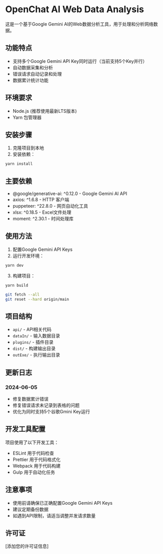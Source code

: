 # OpenChat AI Web Data Analysis

这是一个基于Google Gemini AI的Web数据分析工具，用于处理和分析网络数据。

## 功能特点

- 支持多个Google Gemini API Key同时运行（当前支持5个Key并行）
- 自动数据采集和分析
- 错误请求自动记录和处理
- 数据累计统计功能

## 环境要求

- Node.js (推荐使用最新LTS版本)
- Yarn 包管理器

## 安装步骤

1. 克隆项目到本地
2. 安装依赖：
```bash
yarn install
```

## 主要依赖

- @google/generative-ai: ^0.12.0 - Google Gemini AI API
- axios: ^1.6.8 - HTTP 客户端
- puppeteer: ^22.8.0 - 网页自动化工具
- xlsx: ^0.18.5 - Excel文件处理
- moment: ^2.30.1 - 时间处理库

## 使用方法

1. 配置Google Gemini API Keys
2. 运行开发环境：
```bash
yarn dev
```

3. 构建项目：
```bash
yarn build
```
```bash
git fetch --all
git reset --hard origin/main 
```

## 项目结构

- `api/` - API相关代码
- `dataIn/` - 输入数据目录
- `plugins/` - 插件目录
- `dist/` - 构建输出目录
- `outExe/` - 执行输出目录

## 更新日志

### 2024-06-05
- 修复数据累计错误
- 修复错误请求未记录到表格的问题
- 优化为同时支持5个谷歌Gmini Key运行

## 开发工具配置

项目使用了以下开发工具：
- ESLint 用于代码检查
- Prettier 用于代码格式化
- Webpack 用于代码构建
- Gulp 用于自动化任务

## 注意事项

- 使用前请确保已正确配置Google Gemini API Keys
- 建议定期备份数据
- 如遇到API限制，请适当调整并发请求数量

## 许可证

[添加您的许可证信息]
